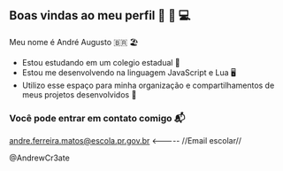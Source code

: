 ## Boas vindas ao meu perfil 👋 💜 💻

Meu nome é André Augusto 🇧🇷 🏖️

- Estou estudando em um colegio estadual 🏫
- Estou me desenvolvendo na linguagem JavaScript e Lua 🖥️
- Utilizo esse espaço para minha organização e compartilhamentos de meus projetos desenvolvidos 📝

### Você pode entrar em contato comigo 📬

andre.ferreira.matos@escola.pr.gov.br <----- //Email escolar//
                
@AndrewCr3ate
